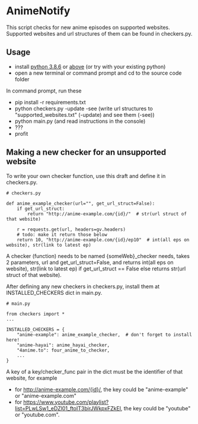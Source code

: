 # AnimeNotify
This script checks for new anime episodes on supported websites. Supported websites and url structures of them can be found in checkers.py.

## Usage
- install [python 3.8.6](https://www.python.org/downloads/release/python-386/) or [above](https://www.python.org/downloads/) (or try with your existing python)
- open a new terminal or command prompt and cd to the source code folder

In command prompt, run these
- pip install -r requirements.txt
- python checkers.py -update -see (write url structures to "supported_websites.txt" (-update) and see them (-see))
- python main.py (and read instructions in the console)
- ???
- profit

## Making a new checker for an unsupported website
To write your own checker function, use this draft and define it in checkers.py.
```
# checkers.py

def anime_example_checker(url="", get_url_struct=False):
    if get_url_struct:
        return "http://anime-example.com/{id}/"  # str(url struct of that website)

    r = requests.get(url, headers=gv.headers)
    # todo: make it return those below
    return 10, "http://anime-example.com/{id}/ep10"  # int(all eps on website), str(link to latest ep)
```
A checker (function) needs to be named {someWeb}_checker needs, takes 2 parameters, url and get_url_struct=False, and returns int(all eps on website), str(link to latest ep) if get_url_struct == False else returns str(url struct of that website). 

After defining any new checkers in checkers.py, install them at INSTALLED_CHECKERS dict in main.py. 
```
# main.py

from checkers import *
...

INSTALLED_CHECKERS = {
    "anime-example": anime_example_checker,  # don't forget to install here!
    "anime-hayai": anime_hayai_checker,
    "4anime.to": four_anime_to_checker,
    ...
}
```
A key of a key/checker_func pair in the dict must be the identifier of that website, for example
- for http://anime-example.com/{id}/, the key could be "anime-example" or "anime-example.com"
- for https://www.youtube.com/playlist?list=PLwLSw1_eDZl01_ftoIT3birJWkpxFZkEl, the key could be "youtube" or "youtube.com".
